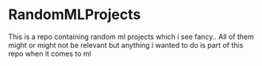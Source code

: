 # RandomMLProjects
This is a repo containing random ml projects which i see fancy.. All of them might or might not be relevant but anything i wanted to do is part of this repo when it comes to ml
